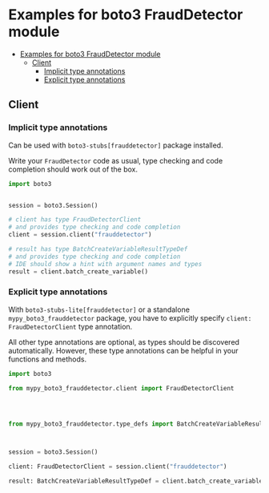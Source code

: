 <a id="examples-for-boto3-frauddetector-module"></a>

# Examples for boto3 FraudDetector module

- [Examples for boto3 FraudDetector module](#examples-for-boto3-frauddetector-module)
  - [Client](#client)
    - [Implicit type annotations](#implicit-type-annotations)
    - [Explicit type annotations](#explicit-type-annotations)

<a id="client"></a>

## Client

<a id="implicit-type-annotations"></a>

### Implicit type annotations

Can be used with `boto3-stubs[frauddetector]` package installed.

Write your `FraudDetector` code as usual, type checking and code completion
should work out of the box.

```python
import boto3


session = boto3.Session()

# client has type FraudDetectorClient
# and provides type checking and code completion
client = session.client("frauddetector")

# result has type BatchCreateVariableResultTypeDef
# and provides type checking and code completion
# IDE should show a hint with argument names and types
result = client.batch_create_variable()
```

<a id="explicit-type-annotations"></a>

### Explicit type annotations

With `boto3-stubs-lite[frauddetector]` or a standalone
`mypy_boto3_frauddetector` package, you have to explicitly specify
`client: FraudDetectorClient` type annotation.

All other type annotations are optional, as types should be discovered
automatically. However, these type annotations can be helpful in your functions
and methods.

```python
import boto3

from mypy_boto3_frauddetector.client import FraudDetectorClient




from mypy_boto3_frauddetector.type_defs import BatchCreateVariableResultTypeDef



session = boto3.Session()

client: FraudDetectorClient = session.client("frauddetector")

result: BatchCreateVariableResultTypeDef = client.batch_create_variable()
```

